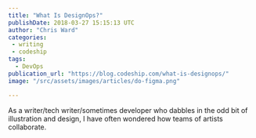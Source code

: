 ```yaml
---
title: "What Is DesignOps?"
publishDate: 2018-03-27 15:15:13 UTC
author: "Chris Ward"
categories:
 - writing
 - codeship
tags:
  - DevOps
publication_url: "https://blog.codeship.com/what-is-designops/"
image: "/src/assets/images/articles/do-figma.png"

---
```

As a writer/tech writer/sometimes developer who dabbles in the odd bit of illustration and design, I have often wondered how teams of artists collaborate.

